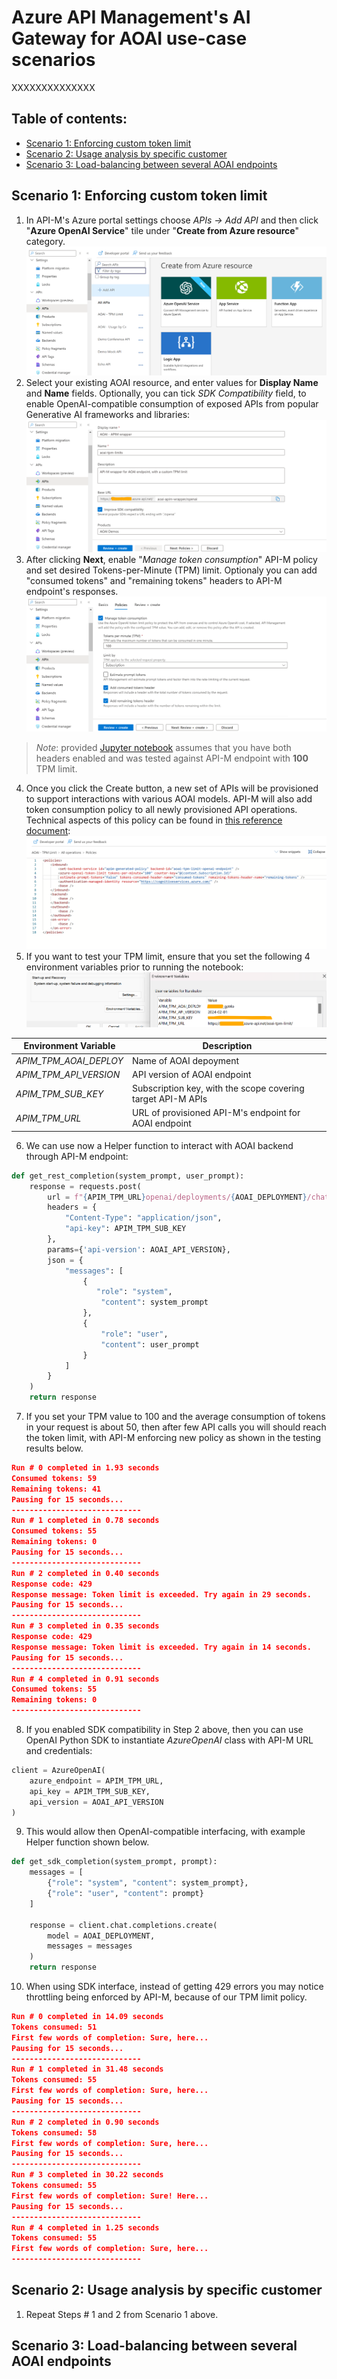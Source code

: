 # Azure API Management's AI Gateway for AOAI use-case scenarios

XXXXXXXXXXXXXX

## Table of contents:
- [Scenario 1: Enforcing custom token limit](https://github.com/LazaUK/AOAI-APIM-AIGateway?tab=readme-ov-file#scenario-1-enforcing-custom-token-limit)
- [Scenario 2: Usage analysis by specific customer](https://github.com/LazaUK/AOAI-APIM-AIGateway?tab=readme-ov-file#scenario-2-usage-analysis-by-specific-customer)
- [Scenario 3: Load-balancing between several AOAI endpoints](https://github.com/LazaUK/AOAI-APIM-AIGateway?tab=readme-ov-file#scenario-3-load-balancing-between-several-aoai-endpoints)

## Scenario 1: Enforcing custom token limit
1. In API-M's Azure portal settings choose _APIs -> Add API_ and then click "**Azure OpenAI Service**" tile under "**Create from Azure resource**" category.
![APIM - Adding APIs for AOAI](/images/apim_api_add.png)
2. Select your existing AOAI resource, and enter values for **Display Name** and **Name** fields. Optionally, you can tick _SDK Compatibility_ field, to enable OpenAI-compatible consumption of exposed APIs from popular Generative AI frameworks and libraries:
![APIM - Defining AOAI endpoint](/images/apim_aoai_ep.png)
3. After clicking **Next**, enable "_Manage token consumption_" API-M policy and set desired Tokens-per-Minute (TPM) limit. Optionaly you can add "consumed tokens" and "remaining tokens" headers to API-M endpoint's responses.
![APIM - Enabling TPM policy](/images/apim_tpm_config.png)
> _Note_: provided [Jupyter notebook](AOAI_APIM_TPM_Limit.ipynb) assumes that you have both headers enabled and was tested against API-M endpoint with **100** TPM limit.
4. Once you click the Create button, a new set of APIs will be provisioned to support interactions with various AOAI models. API-M will also add token consumption policy to all newly provisioned API operations. Technical aspects of this policy can be found in [this reference document](https://learn.microsoft.com/en-gb/azure/api-management/azure-openai-token-limit-policy):
![APIM - Detailing TPM policy](/images/apim_tpm_policy.png)
5. If you want to test your TPM limit, ensure that you set the following 4 environment variables prior to running the notebook:
![APIM - Setting environment variables](/images/apim_env_var.png)

| Environment Variable | Description |
| --- | --- |
| _APIM_TPM_AOAI_DEPLOY_ | Name of AOAI depoyment |
| _APIM_TPM_API_VERSION_ | API version of AOAI endpoint |
| _APIM_TPM_SUB_KEY_ | Subscription key, with the scope covering target API-M APIs |
| _APIM_TPM_URL_ | URL of provisioned API-M's endpoint for AOAI endpoint |

6. We can use now a Helper function to interact with AOAI backend through API-M endpoint:
``` Python
def get_rest_completion(system_prompt, user_prompt):
    response = requests.post(
        url = f"{APIM_TPM_URL}openai/deployments/{AOAI_DEPLOYMENT}/chat/completions",
        headers = {
            "Content-Type": "application/json",
            "api-key": APIM_TPM_SUB_KEY
        },
        params={'api-version': AOAI_API_VERSION},
        json = {
            "messages": [
                {
                   "role": "system",
                    "content": system_prompt
                },
                {
                    "role": "user",
                    "content": user_prompt
                }
            ]
        }
    )
    return response
```
7. If you set your TPM value to 100 and the average consumption of tokens in your request is about 50, then after few API calls you will should reach the token limit, with API-M enforcing new policy as shown in the testing results below. 
``` JSON
Run # 0 completed in 1.93 seconds
Consumed tokens: 59
Remaining tokens: 41
Pausing for 15 seconds...
-----------------------------
Run # 1 completed in 0.78 seconds
Consumed tokens: 55
Remaining tokens: 0
Pausing for 15 seconds...
-----------------------------
Run # 2 completed in 0.40 seconds
Response code: 429
Response message: Token limit is exceeded. Try again in 29 seconds.
Pausing for 15 seconds...
-----------------------------
Run # 3 completed in 0.35 seconds
Response code: 429
Response message: Token limit is exceeded. Try again in 14 seconds.
Pausing for 15 seconds...
-----------------------------
Run # 4 completed in 0.91 seconds
Consumed tokens: 55
Remaining tokens: 0
-----------------------------
```
8. If you enabled SDK compatibility in Step 2 above, then you can use OpenAI Python SDK to instantiate _AzureOpenAI_ class with API-M URL and credentials:
``` Python
client = AzureOpenAI(
    azure_endpoint = APIM_TPM_URL,
    api_key = APIM_TPM_SUB_KEY,
    api_version = AOAI_API_VERSION
)
```
9. This would allow then OpenAI-compatible interfacing, with example Helper function shown below.
``` Python
def get_sdk_completion(system_prompt, prompt):
    messages = [
        {"role": "system", "content": system_prompt},
        {"role": "user", "content": prompt}
    ]

    response = client.chat.completions.create(
        model = AOAI_DEPLOYMENT,
        messages = messages
    )
    return response
```
10. When using SDK interface, instead of getting 429 errors you may notice throttling being enforced by API-M, because of our TPM limit policy.
``` JSON
Run # 0 completed in 14.09 seconds
Tokens consumed: 51
First few words of completion: Sure, here...
Pausing for 15 seconds...
-----------------------------
Run # 1 completed in 31.48 seconds
Tokens consumed: 55
First few words of completion: Sure, here...
Pausing for 15 seconds...
-----------------------------
Run # 2 completed in 0.90 seconds
Tokens consumed: 58
First few words of completion: Sure, here...
Pausing for 15 seconds...
-----------------------------
Run # 3 completed in 30.22 seconds
Tokens consumed: 55
First few words of completion: Sure! Here...
Pausing for 15 seconds...
-----------------------------
Run # 4 completed in 1.25 seconds
Tokens consumed: 55
First few words of completion: Sure, here...
-----------------------------
```

## Scenario 2: Usage analysis by specific customer
1. Repeat Steps # 1 and 2 from Scenario 1 above.

## Scenario 3: Load-balancing between several AOAI endpoints
